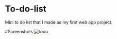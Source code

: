 # To-do-list
Mini to do list that I made as my first web app project.

#Screenshots
![todo](https://user-images.githubusercontent.com/57573305/176672398-d32bf1fe-d239-4cf8-b45a-99900cd49180.PNG)

